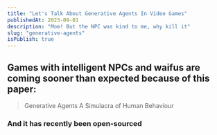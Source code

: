 ```yaml
---
title: "Let's Talk About Generative Agents In Video Games"
publishedAt: 2023-09-01
description: "Mom! But the NPC was kind to me, why kill it"
slug: "generative-agents"
isPublish: true
---
```


## Games with intelligent NPCs and waifus are coming sooner than expected because of this paper:

> Generative Agents A Simulacra of Human Behaviour

### And it has recently been open-sourced